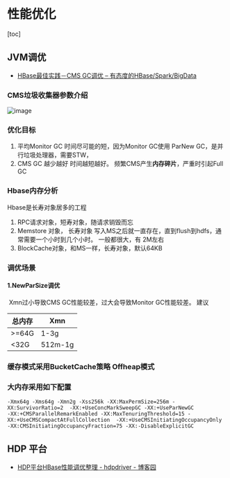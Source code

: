 # 性能优化

[toc]

## JVM调优

- [HBase最佳实践－CMS GC调优 – 有态度的HBase/Spark/BigData](http://hbasefly.com/2016/08/09/hbase-cms-gc/)

###  CMS垃圾收集器参数介绍

![image](https://static.lovedata.net/21-05-28-c9df6a0a72e830fdf12f9582375a38ab.png-wm)



###  优化目标

1. 平均Monitor GC 时间尽可能的短，因为Monitor GC使用 ParNew GC，是并行垃圾处理器，需要STW，
2. CMS GC 越少越好 时间越短越好。 频繁CMS产生**内存碎片**，严重时引起Full GC



### Hbase内存分析

  Hbase是长寿对象居多的工程 

1. RPC请求对象，短寿对象，随请求销毁而忘
2. Memstore 对象， 长寿对象 写入MS之后就一直存在，直到flush到hdfs，通常需要一个小时到几个小时。 一般都很大，有 2M左右
3. BlockCache对象，和MS一样，长寿对象，默认64KB

### 调优场景

####  1.NewParSize调优

​	Xmn过小导致CMS GC性能较差，过大会导致Monitor GC性能较差。 建议

   

| 总内存 | Xmn     |
| ------ | ------- |
| >=64G  | 1-3g    |
| <32G   | 512m-1g |

### 缓存模式采用BucketCache策略 Offheap模式

### 大内存采用如下配置

```shell
-Xmx64g -Xms64g -Xmn2g -Xss256k -XX:MaxPermSize=256m -XX:SurvivorRatio=2  -XX:+UseConcMarkSweepGC -XX:+UseParNewGC 
-XX:+CMSParallelRemarkEnabled -XX:MaxTenuringThreshold=15 -XX:+UseCMSCompactAtFullCollection  -XX:+UseCMSInitiatingOccupancyOnly        
-XX:CMSInitiatingOccupancyFraction=75 -XX:-DisableExplicitGC
```



## HDP 平台

- [HDP平台HBase性能调优整理 - hdpdriver - 博客园](https://www.cnblogs.com/hdpdriver/p/12361737.html)







